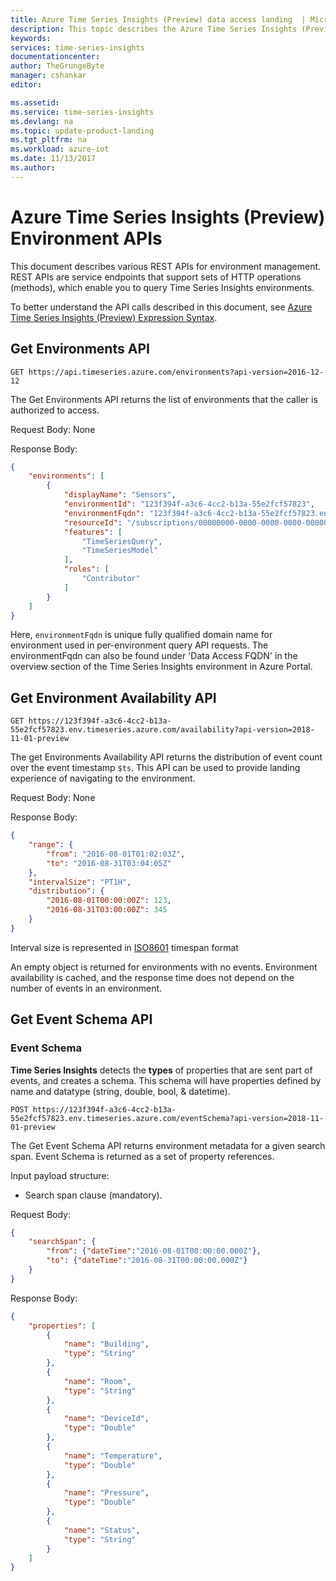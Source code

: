```yaml
---
title: Azure Time Series Insights (Preview) data access landing  | Microsoft Docs
description: This topic describes the Azure Time Series Insights (Preview) data access
keywords:
services: time-series-insights
documentationcenter:
author: TheGrungeByte
manager: cshankar
editor: 

ms.assetid:
ms.service: time-series-insights
ms.devlang: na
ms.topic: update-product-landing
ms.tgt_pltfrm: na
ms.workload: azure-iot
ms.date: 11/13/2017
ms.author: 
---
```

# Azure Time Series Insights (Preview) Environment APIs

This document describes various REST APIs for environment management. REST APIs are service endpoints that support sets of HTTP operations (methods), which enable you to query Time Series Insights environments. 

To better understand the API calls described in this document, see [Azure Time Series Insights (Preview) Expression Syntax](preview-tsx.md).

## Get Environments API

`GET https://api.timeseries.azure.com/environments?api-version=2016-12-12`

The Get Environments API returns the list of environments that the caller is authorized to access.

Request Body: None

Response Body:
```json
{
    "environments": [
        {
            "displayName": "Sensors",
            "environmentId": "123f394f-a3c6-4cc2-b13a-55e2fcf57823",
            "environmentFqdn": "123f394f-a3c6-4cc2-b13a-55e2fcf57823.env.timeseries.azure.com",
            "resourceId": "/subscriptions/00000000-0000-0000-0000-000000000000/resourceGroups/SampleResourceGroup/providers/Microsoft.TimeSeriesInsights/environments/Sensors",
            "features": [
                "TimeSeriesQuery",
                "TimeSeriesModel"
            ],
            "roles": [
                "Contributor"
            ]
        }
    ]
}
```

Here, `environmentFqdn` is unique fully qualified domain name for environment used in per-environment query API requests. The environmentFqdn can also be found under 'Data Access FQDN' in the overview section of the Time Series Insights environment in Azure Portal.

## Get Environment Availability API

`GET https://123f394f-a3c6-4cc2-b13a-55e2fcf57823.env.timeseries.azure.com/availability?api-version=2018-11-01-preview`

The get Environments Availability API returns the distribution of event count over the event timestamp `$ts`. This API can be used to provide landing experience of navigating to the environment.

Request Body: None

Response Body:
```json
{
    "range": {
        "from": "2016-08-01T01:02:03Z",
        "to": "2016-08-31T03:04:05Z"
    },
    "intervalSize": "PT1H",
    "distribution": {
        "2016-08-01T00:00:00Z": 123,
        "2016-08-31T03:00:00Z": 345
    }
}
```
Interval size is represented in [ISO8601](https://en.wikipedia.org/wiki/ISO_8601#Durations) timespan format

An empty object is returned for environments with no events. Environment availability is cached, and the response time does not depend on the number of events in an environment.

## Get Event Schema API

### **Event Schema**
**Time Series Insights** detects the **types** of properties that are sent part of events, and creates a schema. This schema will have properties defined by name and datatype (string, double, bool, & datetime).

`POST https://123f394f-a3c6-4cc2-b13a-55e2fcf57823.env.timeseries.azure.com/eventSchema?api-version=2018-11-01-preview`

The Get Event Schema API returns environment metadata for a given search span. Event Schema is returned as a set of property references.

Input payload structure:
* Search span clause (mandatory).

Request Body:
```json
{
    "searchSpan": {
        "from": {"dateTime":"2016-08-01T00:00:00.000Z"},
        "to": {"dateTime":"2016-08-31T00:00:00.000Z"}
    }
}
```

Response Body:
```json
{
    "properties": [
        {
    		"name": "Building",
    		"type": "String"
    	},
    	{
    		"name": "Room",
    		"type": "String"
    	},
    	{
    		"name": "DeviceId",
    		"type": "Double"
    	},
    	{
    		"name": "Temperature",
    		"type": "Double"
    	},
    	{
    		"name": "Pressure",
    		"type": "Double"
    	},
    	{
    		"name": "Status",
    		"type": "String"
    	}
    ]
}
```
